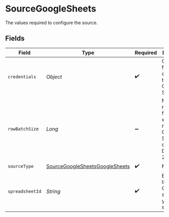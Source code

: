 # SourceGoogleSheets

The values required to configure the source.


## Fields

| Field                                                                                    | Type                                                                                     | Required                                                                                 | Description                                                                              | Example                                                                                  |
| ---------------------------------------------------------------------------------------- | ---------------------------------------------------------------------------------------- | ---------------------------------------------------------------------------------------- | ---------------------------------------------------------------------------------------- | ---------------------------------------------------------------------------------------- |
| `credentials`                                                                            | *Object*                                                                                 | :heavy_check_mark:                                                                       | Credentials for connecting to the Google Sheets API                                      |                                                                                          |
| `rowBatchSize`                                                                           | *Long*                                                                                   | :heavy_minus_sign:                                                                       | Number of rows fetched when making a Google Sheet API call. Defaults to 200.             |                                                                                          |
| `sourceType`                                                                             | [SourceGoogleSheetsGoogleSheets](../../models/shared/SourceGoogleSheetsGoogleSheets.md)  | :heavy_check_mark:                                                                       | N/A                                                                                      |                                                                                          |
| `spreadsheetId`                                                                          | *String*                                                                                 | :heavy_check_mark:                                                                       | Enter the link to the Google spreadsheet you want to sync                                | https://docs.google.com/spreadsheets/d/1hLd9Qqti3UyLXZB2aFfUWDT7BG-arw2xy4HR3D-dwUb/edit |
